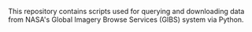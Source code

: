 This repository contains scripts used for querying and downloading data from NASA's Global Imagery Browse Services (GIBS) system via Python.
